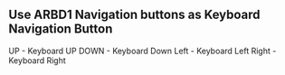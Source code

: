 ## Use ARBD1 Navigation buttons as Keyboard Navigation Button

UP - Keyboard UP
DOWN - Keyboard Down
Left - Keyboard Left
Right - Keyboard Right
